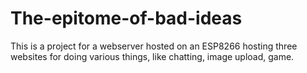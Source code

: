 # The-epitome-of-bad-ideas
This is a project for a webserver hosted on an ESP8266 hosting three websites for doing various things, like chatting, image upload, game.
